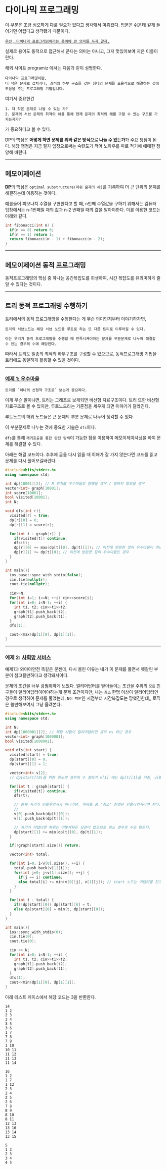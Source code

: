 # 다이나믹 프로그래밍

이 부분은 조금 심오하게 다룰 필요가 있다고 생각돼서 미뤄왔다. 입문은 쉬운데 깊게 들어가면 어렵다고 생각됐기 때문이다.

[`우선, 다이나믹 프로그래밍이라는 용어에 큰 의미를 두지 말자.`](/docs/dp.md)

실제로 용어도 동적으로 접근해서 푼다는 의미는 아니고, 그저 멋있어보여 지은 이름이란다.

해외 사이트 programiz 에서는 다음과 같이 설명한다.

    다이나믹 프로그래밍이란,  
    더 작은 문제로 겹치거나, 최적의 하부 구조를 갖는 형태의 문제를 효율적으로 해결하는 것에 도움을 주는 프로그래밍 기법입니다.

여기서 중요한건

    1. 더 작은 문제로 나뉠 수 있는 가?
    2. 문제의 서브 문제의 최적의 해를 통해 현재 문제의 최적의 해를 구할 수 있는 구조를 가지는지가?
가 중요하다고 볼 수 있다.

DP의 핵심은 **어떻게 하면 문제를 위와 같은 방식으로 나눌 수 있는가**가 주요 쟁점이 된다. 해당 쟁점은 지금 필자 입장으로써는 숙련도가 적어 노하우를 따로 적기에 애매한 점 양해 바란다.
****
## 메모이제이션

[**DP**]()의 핵심은 `optimal substructure(하위 문제의 해)`를 기록하여 더 큰 단위의 문제를 해결하는데 이용하는 것이다.

예를들어 피보나치 수열을 구현한다고 할 때, n번째 수열값을 구하기 위해서는 컴퓨터 입장에서는 n-1번째일 때의 값과 n-2 번째일 때의 값을 알아야한다. 이를 이용한 코드는 아래와 같다.

```cpp
int fibonacci(int n) {
  if(n == 0) return 0;
  if(n == 1) return 1;
  return fibonacci(n - 1) + fibonacci(n - 2);
}
```
****
## 메모이제이션 동적 프로그래밍

동적프로그래밍의 핵심 중 하나는 공간복잡도를 희생하여, 
시간 복잡도를 유의미하게 줄일 수 있다는 것이다.

---

## 트리 동적 프로그래밍 수행하기

트리에서의 동적 프로그래밍을 수행한다는 게 무슨 의미인지부터 이야기하자면,

    트리의 서브노드는 해당 서브 노드를 루트로 하는 또 다른 트리로 이루어질 수 있다.
    
    이는 우리가 동적 프로그래밍을 수행할 때 만족시켜야하는 문제를 부분문제로 나누어 해결할 수 있는 경우의 수에 해당된다.

따라서 트리도 일종의 최적의 하부구조를 구성할 수 있으므로, 동적프로그래밍 기법을 트리에도 동일하게 활용할 수 있을 것이다.  

****
### [예제 1: 우수마을](https://boj.kr/1949)

    트리를 `하나의 선형적 구조로` 보는게 중요하다.  

이게 무슨 말이냐면, 트리는 그래프로 보게되면 비선형 자료구조이다. 트리 또한 비선형 자료구조로 볼 수 있지만, 루트노드라는 기준점을 세우게 되면 이야기가 달라진다.

루트노드의 하위 노드들은 큰 문제의 부분 문제로 나누어 생각할 수 있다.  

이 부분문제로 나누는 것에 중요한 기술은 `dfs`이다.

`dfs`를 통해 `재귀호출을 통한 완전 탐색`이 가능한 점을 이용하여 메모이제이셔닝을 하여 문제를 해결할 수 있다.

아래는 해결 코드이다. 추후에 글을 다시 읽을 때 이해가 잘 가지 않는다면 코드를 읽고 문제를 다시 풀어보길바란다.

```cpp
#include<bits/stdc++.h>
using namespace std;

int dp[10001][2]; // N 위치를 우수마을로 정했을 경우 / 정하지 않았을 경우
vector<int> graph[10001];
int score[10001];
bool visited[10001];
int N;

void dfs(int r){
  visited[r] = true;
  dp[r][0] = 0;
  dp[r][1] = score[r];

  for(int t : graph[r]) {
    if(visited[t]) continue;
    dfs(t);
    dp[r][0] += max(dp[t][0], dp[t][1]); // 이전에 방문한 점이 우수마을이 아닌 경우
    dp[r][1] += dp[t][0]; // 이전에 방문한 점이 우수마을인 경우
  }
}

int main(){
  ios_base::sync_with_stdio(false);
  cin.tie(nullptr);
  cout.tie(nullptr);
  
  cin>>N;
  for(int i=1; i<=N; ++i) cin>>score[i];
  for(int i=0; i<N-1; ++i) {
    int t1, t2; cin>>t1>>t2;
    graph[t1].push_back(t2);
    graph[t2].push_back(t1);
  }
  dfs(1);

  cout<<max(dp[1][0], dp[1][1]);
}
```
****
### 예제 2: [사회망 서비스](https://boj.kr/2533)

예제1과 와아아안전 똑같은 문젠데, 다시 올린 이유는 내가 이 문제를 풀면서 헷갈린 부분이 참고될만하다고 생각돼서이다.

문제의 조건을 너무 광범위하게 보았다. 얼리어답터를 받아들이는 조건을 주위의 `모든` 친구들이 얼리어답터이어야하는게 문제 조건이지만, 나는 `최소` 한명 이상이 얼리어답터인 경우로 생각하여 문제를 풀었는데, `N이 백만`인 시점부터 시간복잡도는 망했긴한데,, 로직은 쓸만해보여서 그냥 올려본다.

```cpp
#include<bits/stdc++.h>
using namespace std;

int N;
int dp[1000001][2]; // 해당 사람이 얼리어댑터인 경우 vs 아닌 경우
vector<int> graph[1000001];
bool visited[1000001];

void dfs(int start) {
  visited[start] = true;
  dp[start][0] = 0;
  dp[start][1] = 1;

  vector<int> v[2];
  // dp[start][0]을 위한 최소의 경우의 수 정하기 v[1] 에는 dp[t][1]을 저장, v[0] 에는 dp[t][0] 을 저장.

  for(int t : graph[start]) {
    if(visited[t]) continue;
    dfs(t);

    // 현재 자기가 인플루언서가 아니라면, 하위들 중 '최소' 한명은 인풀러언서어야 한다.
    // 
    v[0].push_back(dp[t][0]);
    v[1].push_back(dp[t][1]);

    // 자기가 어댑터면 하위는 어떻게되든 상관이 없으므로 최소 경우의 수로 만든다.
    dp[start][1] += min(dp[t][0], dp[t][1]);
  }

  if(!graph[start].size()) return;

  vector<int> total;

  for(int i=0; i<v[0].size(); ++i) {
    total.push_back(v[1][i]);
    for(int j=0; j<v[1].size(); ++j) {
      if(j == i) continue;
      else total[i] += min(v[0][j], v[1][j]); // start 노드는 어댑터를 친구로 한명 이미 둿으므로 이제 상관없다.
    }
  }

  for(int t : total) {
    if(!dp[start][0]) dp[start][0] = t;
    else dp[start][0] = min(t, dp[start][0]);
  }
}

int main(){
  ios::sync_with_stdio(0);
  cin.tie(0);
  cout.tie(0);

  cin >> N;
  for(int i=0; i<N-1; ++i) {
    int t1, t2; cin>>t1>>t2;
    graph[t1].push_back(t2);
    graph[t2].push_back(t1);
  }
  dfs(1);
  cout<<min(dp[1][0], dp[1][1]);
}
```

아래 테스트 케이스에서 해당 코드는 3을 반환한다.

```
14
1 2
2 3
3 4
3 5
3 6
1 7
7 8
7 9
1 10
10 11
11 12
11 13
11 14

16
1 2
1 7
1 12
2 3
2 4
2 5
2 6
7 8
8 9
8 10
8 11
12 13
13 16
13 14
13 15

5
1 2
2 3
3 4
4 5
```